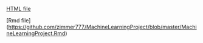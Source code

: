 

[HTML file](https://github.com/zimmer777/MachineLearningProject/blob/master/MachineLearningProject.html)

[Rmd file] (https://github.com/zimmer777/MachineLearningProject/blob/master/MachineLearningProject.Rmd)